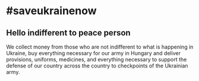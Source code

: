 # #saveukrainenow

## Hello indifferent to peace person

We collect money from those who are not indifferent to what is happening in Ukraine, buy everything necessary for our army in Hungary and deliver provisions, uniforms, medicines, and everything necessary to support the defense of our country across the country to checkpoints of the Ukrainian army.
